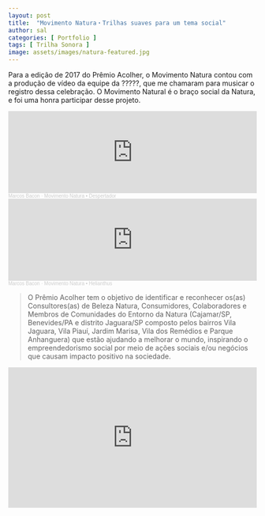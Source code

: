 ```yaml
---
layout: post
title:  "Movimento Natura・Trilhas suaves para um tema social"
author: sal
categories: [ Portfolio ]
tags: [ Trilha Sonora ]
image: assets/images/natura-featured.jpg
---
```

Para a edição de 2017 do Prêmio Acolher, o Movimento Natura contou com a produção de vídeo da equipe da ?????, que me chamaram para musicar o registro dessa celebração. O Movimento Natural é o braço social da Natura, e foi uma honra participar desse projeto. 

<iframe width="100%" height="166" scrolling="no" frameborder="no" allow="autoplay" src="https://w.soundcloud.com/player/?url=https%3A//api.soundcloud.com/tracks/451367028&color=%2356ffd4&auto_play=false&hide_related=false&show_comments=true&show_user=true&show_reposts=false&show_teaser=true"></iframe><div style="font-size: 10px; color: #cccccc;line-break: anywhere;word-break: normal;overflow: hidden;white-space: nowrap;text-overflow: ellipsis; font-family: Interstate,Lucida Grande,Lucida Sans Unicode,Lucida Sans,Garuda,Verdana,Tahoma,sans-serif;font-weight: 100;"><a href="https://soundcloud.com/marcosbacon" title="Marcos Bacon" target="_blank" style="color: #cccccc; text-decoration: none;">Marcos Bacon</a> · <a href="https://soundcloud.com/marcosbacon/despertador" title="Movimento Natura • Despertador" target="_blank" style="color: #cccccc; text-decoration: none;">Movimento Natura • Despertador</a></div>
<iframe width="100%" height="166" scrolling="no" frameborder="no" allow="autoplay" src="https://w.soundcloud.com/player/?url=https%3A//api.soundcloud.com/tracks/451366134&color=%2356ffd4&auto_play=false&hide_related=false&show_comments=true&show_user=true&show_reposts=false&show_teaser=true"></iframe><div style="font-size: 10px; color: #cccccc;line-break: anywhere;word-break: normal;overflow: hidden;white-space: nowrap;text-overflow: ellipsis; font-family: Interstate,Lucida Grande,Lucida Sans Unicode,Lucida Sans,Garuda,Verdana,Tahoma,sans-serif;font-weight: 100;"><a href="https://soundcloud.com/marcosbacon" title="Marcos Bacon" target="_blank" style="color: #cccccc; text-decoration: none;">Marcos Bacon</a> · <a href="https://soundcloud.com/marcosbacon/helianthus" title="Movimento Natura • Helianthus" target="_blank" style="color: #cccccc; text-decoration: none;">Movimento Natura • Helianthus</a></div>
  
> O Prêmio Acolher tem o objetivo de identificar e reconhecer os(as) Consultores(as) de Beleza Natura, Consumidores, Colaboradores e Membros de Comunidades do Entorno da Natura (Cajamar/SP, Benevides/PA e distrito Jaguara/SP composto pelos bairros Vila Jaguara, Vila Piauí, Jardim Marisa, Vila dos Remédios e Parque Anhanguera) que estão ajudando a melhorar o mundo, inspirando o empreendedorismo social por meio de ações sociais e/ou negócios que causam impacto positivo na sociedade.

<div style="padding:56.25% 0 0 0;position:relative;">
  <iframe style="position:absolute;top:0;left:0;width:100%;height:100%;" src="https://www.youtube.com/embed/_Lo88V3Y_DA?controls=0" title="YouTube video player" frameborder="0" allow="accelerometer; autoplay; clipboard-write; encrypted-media; gyroscope; picture-in-picture" allowfullscreen></iframe>
</div>
